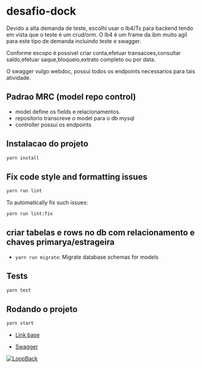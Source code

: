 # desafio-dock

Devido a alta demanda de teste, escolhi usar o lb4/Ts para backend tendo em vista que o teste é um crud/orm.
O lb4 é um frame da ibm muito agil para este tipo de demanda incluindo teste e swagger.

Conforme escopo é possivel criar conta,efetuar transacoes,consultar saldo,efetuar saque,bloqueio,extrato completo ou por data.

O swagger vulgo webdoc, possui todos os endpoints necessarios para tais atividade.

## Padrao MRC (model repo control)

- model define os fields e relacionamentos.
- repositorio transcreve o model para o db mysql
- controller possui os endpoints

## Instalacao do projeto

```sh
yarn install
```

## Fix code style and formatting issues

```sh
yarn run lint
```

To automatically fix such issues:

```sh
yarn run lint:fix
```

## criar tabelas e rows no db com relacionamento e chaves primarya/estrageira

- `yarn run migrate`: Migrate database schemas for models

## Tests

```sh
yarn test
```

## Rodando o projeto

```sh
yarn start
```

- [Link base](http://127.0.0.1:3000)

- [Swagger](http://localhost:3000/explorer/)

[![LoopBack](<https://github.com/strongloop/loopback-next/raw/master/docs/site/imgs/branding/Powered-by-LoopBack-Badge-(blue)-@2x.png>)](http://loopback.io/)

